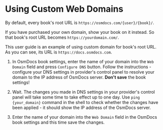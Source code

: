 # Using Custom Web Domains

By default, every book's root URL is `https://osmdocs.com/{user}/{book}/`.

If you have purchased your own domain, show your book on it instead. So that book's root URL becomes `https://yourdomain.com/`.

This user guide is an example of using custom domain for book's root URL. As you can see, its URL is `https://docs.osmdocs.com`.

1. In OsmDocs book settings, enter the name of your domain into the `Web Domain` field and press `Configure DNS` button. Follow the instructions - configure your DNS settings in provider's control panel to resolve your domain to the IP address of OsmDocs server. **Don't save** the book settings!

2. Wait. The changes you made in DNS settings in your provider's control panel will take some time to take effect up to one day. Use `ping {your_domain}` command in the shell to check whether the changes have been applied - it should show the IP address of the OsmDocs server.

3. Enter the name of your domain into the `Web Domain` field in the OsmDocs book settings and this time save the changes. 

